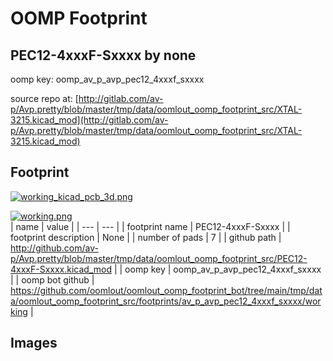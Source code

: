 # OOMP Footprint  
## PEC12-4xxxF-Sxxxx  by none  
  
oomp key: oomp_av_p_avp_pec12_4xxxf_sxxxx  
  
source repo at: [http://gitlab.com/av-p/Avp.pretty/blob/master/tmp/data/oomlout_oomp_footprint_src/XTAL-3215.kicad_mod](http://gitlab.com/av-p/Avp.pretty/blob/master/tmp/data/oomlout_oomp_footprint_src/XTAL-3215.kicad_mod)  
## Footprint  
  
[![working_kicad_pcb_3d.png](working_kicad_pcb_3d_600.png)](working_kicad_pcb_3d.png)  
  
[![working.png](working_600.png)](working.png)  
| name | value | 
| --- | --- | 
| footprint name | PEC12-4xxxF-Sxxxx | 
| footprint description | None | 
| number of pads | 7 | 
| github path | http://github.com/av-p/Avp.pretty/blob/master/tmp/data/oomlout_oomp_footprint_src/PEC12-4xxxF-Sxxxx.kicad_mod | 
| oomp key | oomp_av_p_avp_pec12_4xxxf_sxxxx | 
| oomp bot github | https://github.com/oomlout/oomlout_oomp_footprint_bot/tree/main/tmp/data/oomlout_oomp_footprint_src/footprints/av_p_avp_pec12_4xxxf_sxxxx/working | 
## Images  
